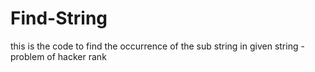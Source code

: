 # Find-String
this is the code to find the occurrence of the sub string in given string - problem of hacker rank 
